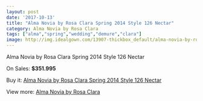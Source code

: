 ```yaml
---
layout: post
date: '2017-10-13'
title: "Alma Novia by Rosa Clara Spring 2014 Style 126 Nectar"
category: Alma Novia by Rosa Clara
tags: ["alma","spring","wedding","demure","clara"]
image: http://img.idealgown.com/13907-thickbox_default/alma-novia-by-rosa-clara-spring-2014-style-126-nectar.jpg
---
```

Alma Novia by Rosa Clara Spring 2014 Style 126 Nectar

On Sales: **$351.995**
<a href="https://www.idealgown.com/en/alma-novia-by-rosa-clara/5604-alma-novia-by-rosa-clara-spring-2014-style-126-nectar.html"><amp-img layout="responsive" width="600" height="600" src="//img.idealgown.com/13907-thickbox_default/alma-novia-by-rosa-clara-spring-2014-style-126-nectar.jpg" alt="Alma Novia by Rosa Clara Spring 2014 Style 126 Nectar 0" /></a>
<a href="https://www.idealgown.com/en/alma-novia-by-rosa-clara/5604-alma-novia-by-rosa-clara-spring-2014-style-126-nectar.html"><amp-img layout="responsive" width="600" height="600" src="//img.idealgown.com/13908-thickbox_default/alma-novia-by-rosa-clara-spring-2014-style-126-nectar.jpg" alt="Alma Novia by Rosa Clara Spring 2014 Style 126 Nectar 1" /></a>

Buy it: [Alma Novia by Rosa Clara Spring 2014 Style 126 Nectar](https://www.idealgown.com/en/alma-novia-by-rosa-clara/5604-alma-novia-by-rosa-clara-spring-2014-style-126-nectar.html "Alma Novia by Rosa Clara Spring 2014 Style 126 Nectar")

View more: [Alma Novia by Rosa Clara](https://www.idealgown.com/en/82-alma-novia-by-rosa-clara "Alma Novia by Rosa Clara")